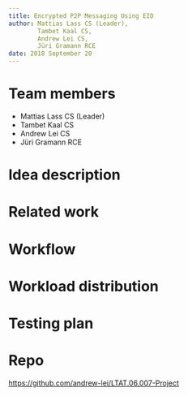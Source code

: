 ```yaml
---
title: Encrypted P2P Messaging Using EID
author: Mattias Lass CS (Leader),
        Tambet Kaal CS,
        Andrew Lei CS,
        Jüri Gramann RCE
date: 2018 September 20
---
```


# Team members
* Mattias Lass CS (Leader)
* Tambet Kaal CS
* Andrew Lei CS
* Jüri Gramann RCE

# Idea description

# Related work

# Workflow

# Workload distribution

# Testing plan

# Repo

<https://github.com/andrew-lei/LTAT.06.007-Project>
